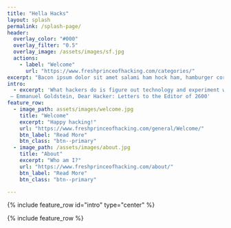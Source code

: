 ```yaml
---
title: "Hella Hacks"
layout: splash
permalink: /splash-page/
header:
  overlay_color: "#000"
  overlay_filter: "0.5"
  overlay_image: /assets/images/sf.jpg
  actions:
    - label: "Welcome"
      url: "https://www.freshprinceofhacking.com/categories/"
excerpt: "Bacon ipsum dolor sit amet salami ham hock ham, hamburger corned beef short ribs kielbasa biltong t-bone drumstick tri-tip tail sirloin pork chop."
intro: 
  - excerpt: 'What hackers do is figure out technology and experiment with it in ways many people never imagined. They also have a strong desire to share this information with others and to explain it to people whose only qualification may be the desire to learn. 
 ― Emmanuel Goldstein, Dear Hacker: Letters to the Editor of 2600'
feature_row:
  - image_path: assets/images/welcome.jpg
    title: "Welcome"
    excerpt: "Happy hacking!"
    url: "https://www.freshprinceofhacking.com/general/Welcome/"
    btn_label: "Read More"
    btn_class: "btn--primary"
  - image_path: /assets/images/about.jpg
    title: "About"
    excerpt: "Who am I?"
    url: "https://www.freshprinceofhacking.com/about/"
    btn_label: "Read More"
    btn_class: "btn--primary"

---
```


{% include feature_row id="intro" type="center" %}

{% include feature_row %}

